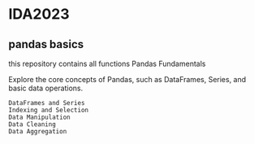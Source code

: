 # IDA2023
## pandas basics 
this repository contains all functions
Pandas Fundamentals

Explore the core concepts of Pandas, such as DataFrames, Series, and basic data operations.

    DataFrames and Series
    Indexing and Selection
    Data Manipulation
    Data Cleaning
    Data Aggregation
